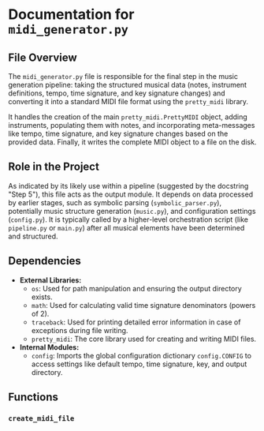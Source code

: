 # Documentation for `midi_generator.py`

## File Overview

The `midi_generator.py` file is responsible for the final step in the music generation pipeline: taking the structured musical data (notes, instrument definitions, tempo, time signature, and key signature changes) and converting it into a standard MIDI file format using the `pretty_midi` library.

It handles the creation of the main `pretty_midi.PrettyMIDI` object, adding instruments, populating them with notes, and incorporating meta-messages like tempo, time signature, and key signature changes based on the provided data. Finally, it writes the complete MIDI object to a file on the disk.

## Role in the Project

As indicated by its likely use within a pipeline (suggested by the docstring "Step 5"), this file acts as the output module. It depends on data processed by earlier stages, such as symbolic parsing (`symbolic_parser.py`), potentially music structure generation (`music.py`), and configuration settings (`config.py`). It is typically called by a higher-level orchestration script (like `pipeline.py` or `main.py`) after all musical elements have been determined and structured.

## Dependencies

-   **External Libraries:**
    -   `os`: Used for path manipulation and ensuring the output directory exists.
    -   `math`: Used for calculating valid time signature denominators (powers of 2).
    -   `traceback`: Used for printing detailed error information in case of exceptions during file writing.
    -   `pretty_midi`: The core library used for creating and writing MIDI files.
-   **Internal Modules:**
    -   `config`: Imports the global configuration dictionary `config.CONFIG` to access settings like default tempo, time signature, key, and output directory.

## Functions

### `create_midi_file`
